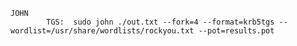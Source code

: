 	JOHN
			TGS:  sudo john ./out.txt --fork=4 --format=krb5tgs --wordlist=/usr/share/wordlists/rockyou.txt --pot=results.pot
